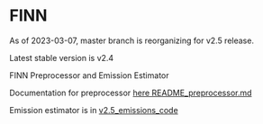 # FINN

As of 2023-03-07, master branch is reorganizing for v2.5 release.

Latest stable version is v2.4

FINN Preprocessor and Emission Estimator

Documentation for preprocessor [here README_preprocessor.md](https://github.com/NCAR/finn-preprocessor/blob/master/README_preprocessor.md)

Emission estimator is in [v2.5_emissions_code](https://github.com/NCAR/finn-preprocessor/tree/master/v2.5_emissions_code)
